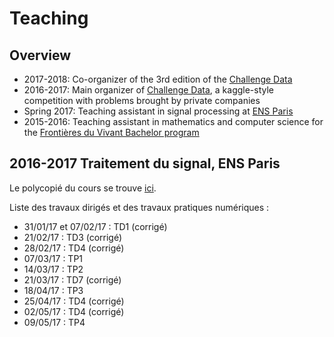 # Teaching

## Overview
- 2017-2018: Co-organizer of the 3rd edition of the [Challenge Data](http://challengedata.ens.fr/)
- 2016-2017: Main organizer of [Challenge Data](http://challengedata.ens.fr/), a kaggle-style competition with problems brought by private companies
- Spring 2017: Teaching assistant in signal processing at [ENS Paris](http://www.ens.fr/)
- 2015-2016: Teaching assistant in mathematics and computer science for the [Frontières du Vivant Bachelor program](https://cri-paris.org/licence-fdv/)

## 2016-2017 Traitement du signal, ENS Paris

Le polycopié du cours se trouve [ici](http://www.di.ens.fr/~mallat/papiers/Spoly.pdf).

Liste des travaux dirigés et des travaux pratiques numériques :

- 31/01/17 et 07/02/17 : TD1 (corrigé)
- 21/02/17 : TD3 (corrigé)
- 28/02/17 : TD4 (corrigé)
- 07/03/17 : TP1
- 14/03/17 : TP2
- 21/03/17 : TD7 (corrigé)
- 18/04/17 : TP3
- 25/04/17 : TD4 (corrigé)
- 02/05/17 : TD4 (corrigé)
- 09/05/17 : TP4
